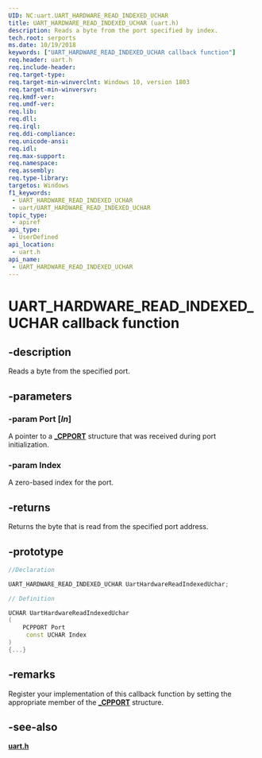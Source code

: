 ```yaml
---
UID: NC:uart.UART_HARDWARE_READ_INDEXED_UCHAR
title: UART_HARDWARE_READ_INDEXED_UCHAR (uart.h)
description: Reads a byte from the port specified by index.
tech.root: serports
ms.date: 10/19/2018
keywords: ["UART_HARDWARE_READ_INDEXED_UCHAR callback function"]
req.header: uart.h
req.include-header: 
req.target-type: 
req.target-min-winverclnt: Windows 10, version 1803
req.target-min-winversvr: 
req.kmdf-ver: 
req.umdf-ver: 
req.lib: 
req.dll: 
req.irql: 
req.ddi-compliance: 
req.unicode-ansi: 
req.idl: 
req.max-support: 
req.namespace: 
req.assembly: 
req.type-library: 
targetos: Windows
f1_keywords:
 - UART_HARDWARE_READ_INDEXED_UCHAR
 - uart/UART_HARDWARE_READ_INDEXED_UCHAR
topic_type:
 - apiref
api_type:
 - UserDefined
api_location:
 - uart.h
api_name:
 - UART_HARDWARE_READ_INDEXED_UCHAR
---
```


# UART_HARDWARE_READ_INDEXED_UCHAR callback function


## -description

Reads a byte from the specified port.

## -parameters

### -param Port [_In_]

A pointer to a [**_CPPORT**](ns-uart-_cpport.md) structure that was received during port initialization.

### -param Index

A zero-based index for the port.

## -returns

Returns the byte that is read from the specified port address.

## -prototype

```cpp
//Declaration

UART_HARDWARE_READ_INDEXED_UCHAR UartHardwareReadIndexedUchar;

// Definition

UCHAR UartHardwareReadIndexedUchar
(
	PCPPORT Port
	 const UCHAR Index
)
{...}

```

## -remarks

Register your implementation of this callback function by setting the appropriate member of the [**_CPPORT**](ns-uart-_cpport.md) structure.

## -see-also

[**uart.h**](index.md)